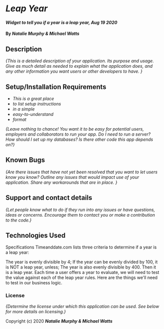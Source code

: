 # _Leap Year_

#### _Widget to tell you if a year is a leap year, Aug 19 2020_

#### By _**Natalie Murphy & Michael Watts**_

## Description

_{This is a detailed description of your application. Its purpose and usage.  Give as much detail as needed to explain what the application does, and any other information you want users or other developers to have. }_

## Setup/Installation Requirements

* _This is a great place_
* _to list setup instructions_
* _in a simple_
* _easy-to-understand_
* _format_

_{Leave nothing to chance! You want it to be easy for potential users, employers and collaborators to run your app. Do I need to run a server? How should I set up my databases? Is there other code this app depends on?}_

## Known Bugs

_{Are there issues that have not yet been resolved that you want to let users know you know?  Outline any issues that would impact use of your application.  Share any workarounds that are in place. }_

## Support and contact details

_{Let people know what to do if they run into any issues or have questions, ideas or concerns.  Encourage them to contact you or make a contribution to the code.}_

## Technologies Used
Specifications
Timeanddate.com lists three criteria to determine if a year is a leap year:

The year is evenly divisible by 4;
If the year can be evenly divided by 100, it is NOT a leap year, unless;
The year is also evenly divisible by 400. Then it is a leap year.
Each time a user offers a year to evaluate, we will need to test the value against each of the leap year rules. Here are the things we'll need to test in our business logic.

### License

*{Determine the license under which this application can be used.  See below for more details on licensing.}*

Copyright (c) 2020 **_Natalie Murphy & Michael Watts_**